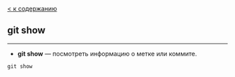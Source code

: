 [< к содержанию](./readme.md)

## git show

---

+ **git show** — посмотреть информацию о метке или коммите.

`git show`